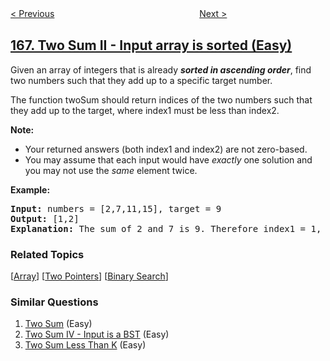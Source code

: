 <!--|This file generated by command(leetcode description); DO NOT EDIT.    |-->
<!--+----------------------------------------------------------------------+-->
<!--|@author    openset <openset.wang@gmail.com>                           |-->
<!--|@link      https://github.com/openset                                 |-->
<!--|@home      https://github.com/tonymontaro/leetcode-hints                        |-->
<!--+----------------------------------------------------------------------+-->

[< Previous](https://github.com/tonymontaro/leetcode-hints/tree/master/problems/fraction-to-recurring-decimal "Fraction to Recurring Decimal")
　　　　　　　　　　　　　　　　
[Next >](https://github.com/tonymontaro/leetcode-hints/tree/master/problems/excel-sheet-column-title "Excel Sheet Column Title")

## [167. Two Sum II - Input array is sorted (Easy)](https://leetcode.com/problems/two-sum-ii-input-array-is-sorted "两数之和 II - 输入有序数组")

<p>Given an array of integers that is already <strong><em>sorted in ascending order</em></strong>, find two numbers such that they add up to a specific target number.</p>

<p>The function twoSum should return indices of the two numbers such that they add up to the target, where index1 must be less than index2.</p>

<p><strong>Note:</strong></p>

<ul>
	<li>Your returned answers (both index1 and index2) are not zero-based.</li>
	<li>You may assume that each input would have <em>exactly</em> one solution and you may not use the <em>same</em> element twice.</li>
</ul>

<p><strong>Example:</strong></p>

<pre>
<strong>Input:</strong> numbers = [2,7,11,15], target = 9
<strong>Output:</strong> [1,2]
<strong>Explanation:</strong> The sum of 2 and 7 is 9. Therefore index1 = 1, index2 = 2.</pre>

### Related Topics
  [[Array](https://github.com/tonymontaro/leetcode-hints/tree/master/tag/array/README.md)]
  [[Two Pointers](https://github.com/tonymontaro/leetcode-hints/tree/master/tag/two-pointers/README.md)]
  [[Binary Search](https://github.com/tonymontaro/leetcode-hints/tree/master/tag/binary-search/README.md)]

### Similar Questions
  1. [Two Sum](https://github.com/tonymontaro/leetcode-hints/tree/master/problems/two-sum) (Easy)
  1. [Two Sum IV - Input is a BST](https://github.com/tonymontaro/leetcode-hints/tree/master/problems/two-sum-iv-input-is-a-bst) (Easy)
  1. [Two Sum Less Than K](https://github.com/tonymontaro/leetcode-hints/tree/master/problems/two-sum-less-than-k) (Easy)
